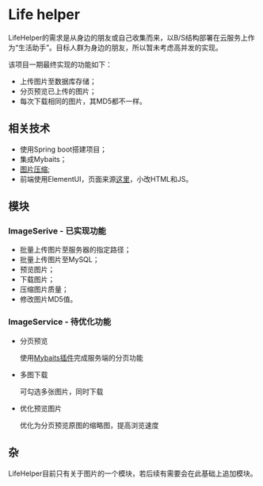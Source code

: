 # Life helper

LifeHelper的需求是从身边的朋友或自己收集而来，以B/S结构部署在云服务上作为“生活助手”。目标人群为身边的朋友，所以暂未考虑高并发的实现。

该项目一期最终实现的功能如下：
* 上传图片至数据库存储；
* 分页预览已上传的图片；
* 每次下载相同的图片，其MD5都不一样。

## 相关技术
* 使用Spring boot搭建项目；
* 集成Mybaits；
* [图片压缩](https://github.com/coobird/thumbnailator);
* 前端使用ElementUI，页面来源[这里](https://github.com/TyCoding/ssm/tree/master/src/main/webapp)，小改HTML和JS。

## 模块
### ImageSerive - 已实现功能
* 批量上传图片至服务器的指定路径；
* 批量上传图片至MySQL；
* 预览图片；
* 下载图片；
* 压缩图片质量；
* 修改图片MD5值。

### ImageService - 待优化功能

* 分页预览

  使用[Mybaits插件](https://github.com/pagehelper/Mybatis-PageHelper)完成服务端的分页功能
* 多图下载
  
  可勾选多张图片，同时下载
* 优化预览图片
  
  优化为分页预览原图的缩略图，提高浏览速度
    
## 杂
LifeHelper目前只有关于图片的一个模块，若后续有需要会在此基础上追加模块。
